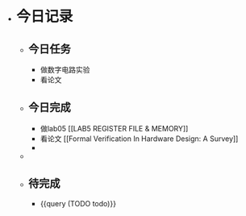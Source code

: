 - # 今日记录
	- ## 今日任务
		- 做数字电路实验
		- 看论文
	- ##  今日完成
		- 做lab05 [[LAB5 REGISTER FILE & MEMORY]]
		- 看论文 [[Formal Verification In Hardware Design: A Survey]]
		-
	-
	- ## 待完成
		- {{query (TODO todo)}}